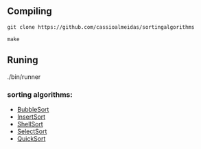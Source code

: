 ## Compiling  

```
git clone https://github.com/cassioalmeidas/sortingalgorithms

make

```

## Runing

./bin/runner



### sorting algorithms:


* [BubbleSort](https://en.wikipedia.org/wiki/Bubble_sort)
* [InsertSort](https://en.wikipedia.org/wiki/Insertion_sort)
* [ShellSort](https://en.wikipedia.org/wiki/Shell_sort)
* [SelectSort](https://en.wikipedia.org/wiki/Selection_sort)
* [QuickSort](https://en.wikipedia.org/wiki/Quicksort)